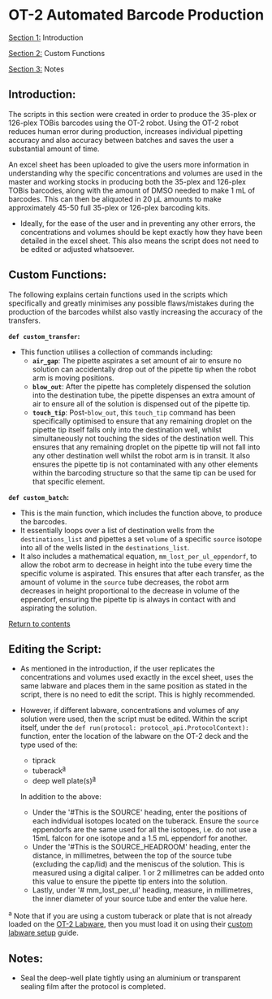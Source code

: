 # OT-2 Automated Barcode Production

<sup name=" "></sup>

[Section 1:](#Link1) Introduction

[Section 2:](#Link2) Custom Functions

[Section 3:](#Link5) Notes


## Introduction<sup name="Link1"></sup>:

The scripts in this section were created in order to produce the 35-plex or 126-plex TOBis barcodes using the OT-2 robot. Using the OT-2 robot reduces human error during production, increases individual pipetting accuracy and also accuracy between batches and saves the user a substantial amount of time.

An excel sheet has been uploaded to give the users more information in understanding why the specific concentrations and volumes are used in the master and working stocks in producing both the 35-plex and 126-plex TOBis barcodes, along with the amount of DMSO needed to make 1 mL of barcodes. This can then be aliquoted in 20 µL amounts to make approximately 45-50 full 35-plex or 126-plex barcoding kits.
- Ideally, for the ease of the user and in preventing any other errors, the concentrations and volumes should be kept exactly how they have been detailed in the excel sheet. This also means the script does not need to be edited or adjusted whatsoever.


## Custom Functions<sup name="Link2"></sup>:

The following explains certain functions used in the scripts which specifically and greatly minimises any possible flaws/mistakes during the production of the barcodes whilst also vastly increasing the accuracy of the transfers.

**`def custom_transfer`:**
- This function utilises a collection of commands including:
    - **`air_gap`**: The pipette aspirates a set amount of air to ensure no solution can accidentally drop out of the pipette tip when the robot arm is moving positions.
    - **`blow_out`**: After the pipette has completely dispensed the solution into the destination tube, the pipette dispenses an extra amount of air to ensure all of the solution is dispensed out of the pipette tip.
    - **`touch_tip`**: Post-`blow_out`, this `touch_tip` command has been specifically optimised to ensure that any remaining droplet on the pipette tip itself falls only into the destination well, whilst simultaneously not touching the sides of the destination well. This ensures that any remaining droplet on the pipette tip will not fall into any other destination well whilst the robot arm is in transit. It also ensures the pipette tip is not contaminated with any other elements within the barcoding structure so that the same tip can be used for that specific element. 


**`def custom_batch`:**
- This is the main function, which includes the function above, to produce the barcodes.
- It essentially loops over a list of destination wells from the `destinations_list` and pipettes a set `volume` of a specific `source` isotope into all of the wells listed in the `destinations_list`.
- It also includes a mathematical equation, `mm_lost_per_ul_eppendorf`, to allow the robot arm to decrease in height into the tube every time the specific volume is aspirated. This ensures that after each transfer, as the amount of volume in the `source` tube decreases, the robot arm decreases in height proportional to the decrease in volume of the eppendorf, ensuring the pipette tip is always in contact with and aspirating the solution.

[Return to contents](# )



## Editing the Script<sup name="Link3"></sup>:

- As mentioned in the introduction, if the user replicates the concentrations and volumes used exactly in the excel sheet, uses the same labware and places them in the same position as stated in the script, there is no need to edit the script. This is highly recommended.

- However, if different labware, concentrations and volumes of any solution were used, then the script must be edited. Within the script itself, under the `def run(protocol: protocol_api.ProtocolContext):` function, enter the location of the labware on the OT-2 deck and the type used of the:
    - tiprack
    - tuberack<sup>[a](#subfootnote)</sup>
    - deep well plate(s)<sup>[a](#subfootnote)</sup>

    In addition to the above:
    - Under the '#This is the SOURCE' heading, enter the positions of each individual isotopes located on the tuberack. Ensure the `source` eppendorfs are the same used for all the isotopes, i.e. do not use a 15mL falcon for one isotope and a 1.5 mL eppendorf for another.
    - Under the '#This is the SOURCE_HEADROOM' heading, enter the distance, in millimetres, between the top of the source tube (excluding the cap/lid) and the meniscus of the solution. This is measured using a digital caliper. 1 or 2 millimetres can be added onto this value to ensure the pipette tip enters into the solution.
    - Lastly, under  '# mm_lost_per_ul' heading, measure, in millimetres, the inner diameter of your source tube and enter the value here.

<sup name="subfootnote">a</sup> Note that if you are using a custom tuberack or plate that is not already loaded on the [OT-2 Labware](https://docs.opentrons.com/v2/new_labware.html), then you must load it on using their [custom labware setup](https://labware.opentrons.com/create/) guide.



<!-- 
## IMPORTANT: Before Starting<sup name="Link4"></sup>

the same consumables **(WRITE DOWN A LIST OF CONSUMABLES ON A WORD DOCUMENT!!)**

[Return to contents](# )
 -->



## Notes<sup name="Link5"></sup>:

- Seal the deep-well plate tightly using an aluminium or transparent sealing film after the protocol is completed.
